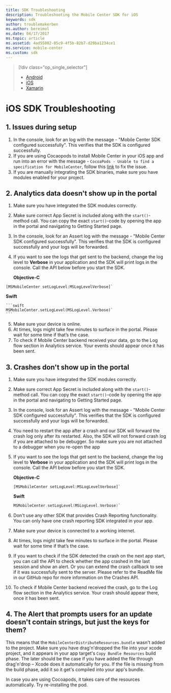 ```yaml
---
title: SDK Troubleshooting
description: Troubleshooting the Mobile Center SDK for iOS
keywords: sdk
author: troublemakerben
ms.author: bereimol
ms.date: 04/17/2017
ms.topic: article
ms.assetid: 4ad55002-05c9-4f5b-82b7-d29ba1234ce1
ms.service: mobile-center
ms.custom: sdk
---
```


> [!div class="op_single_selector"]
> * [Android](android.md)
> * [iOS](ios.md)
> * [Xamarin](xamarin.md)

# iOS SDK Troubleshooting

## 1. Issues during setup
1. In the console, look for an log with the message - "Mobile Center SDK configured successfully". This verifies that the SDK is configured successfully.
2. If you are using Cocaopods to install Mobile Center in your iOS app and run into an error with the message - `CocoaPods - Unable to find a specification for MobileCenter`, follow this [link](http://stackoverflow.com/questions/40785259/cocoapods-unable-to-find-a-specification-for-mobilecenter) to fix the issue.
3. If you are manually integrating the SDK binaries, make sure you have modules enabled for your project.

## 2. Analytics data doesn't show up in the portal

1. Make sure you have integrated the SDK modules correctly.
2. Make sure correct App Secret is included along with the `start()`-method call. You can copy the exact `start()`-code by opening the app in the portal and navigating to Getting Started page.
3. In the console, look for an Assert log with the message - "Mobile Center SDK configured successfully". This verifies that the SDK is configured successfully and your logs will be forwarded.
4. If you want to see the logs that get sent to the backend, change the log level to **Verbose** in your application and the SDK will print logs in the console. Call the API below before you start the SDK.

	**Objective-C**

  ```obj-c
  [MSMobileCenter setLogLevel:MSLogLevelVerbose]`
  ```
  
  **Swift**
	
 	```swift
	MSMobileCenter.setLogLevel(MSLogLevel.Verbose)`
	```
	
5. Make sure your device is online.
6. At times, logs might take few minutes to surface in the portal. Please wait for some time if that’s the case.
7. To check if Mobile Center backend received your data, go to the Log flow section in Analytics service. Your events should appear once it has been sent.

## 3. Crashes don't show up in the portal

1. Make sure you have integrated the SDK modules correctly.
2. Make sure correct App Secret is included along with the `start()`-method call. You can copy the exact `start()`-code by opening the app in the portal and navigating to Getting Started page.
3. In the console, look for an Assert log with the message - "Mobile Center SDK configured successfully". This verifies that the SDK is configured successfully and your logs will be forwarded.
4. You need to restart the app after a crash and our SDK will forward the crash log only after its restarted. Also, the SDK will not forward crash log if you are attached to be debugger. So make sure you are not attached to a debugger when you re-open the app
5. If you want to see the logs that get sent to the backend, change the log level to **Verbose** in your application and the SDK will print logs in the console. Call the API below before you start the SDK.

	**Objective-C**

 	```obj-c
 	[MSMobileCenter setLogLevel:MSLogLevelVerbose]`
 	```
  
 	**Swift**
	
 	```swift
	MSMobileCenter.setLogLevel(MSLogLevel.Verbose)`
	```

6. Don't use any other SDK that provides Crash Reporting functionality. You can only have one crash reporting SDK integrated in your app.
7. Make sure your device is connected to a working internet.
8. At times, logs might take few minutes to surface in the portal. Please wait for some time if that’s the case.
9. If you want to check if the SDK detected the crash on the next app start, you can call the API to check whether the app crashed in the last session and show an alert. Or you can extend the crash callback to see if it was successfully sent to the server. Please refer to the ReadMe file in our GitHub repo for more information on the Crashes API.
10. To check if Mobile Center backend received the crash, go to the Log flow section in the Analytics service. Your crash should appear there, once it has been sent.

## 4. The Alert that prompts users for an update doesn't contain strings, but just the keys for them?

This means that the `MobileCenterDistributeResources.bundle` wasn't added to the project. Make sure you have drag'n'dropped the file into your xcode project, and it appears in your app target's `Copy Bundle Resources` build phase. The later should be the case if you have added the file through drag'n'drop – Xcode does it automatically for you. If the file is missing from the build phase, add it so it get's compiled into your app's bundle. 

In case you are using Cocoapods, it takes care of the resources automatically. Try re-installing the pod.
